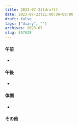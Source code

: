 ```yaml
---
title: 2023-07-23[draft]
date: 2023-07-23T21:00:00+09:00
draft: false
tags: ["diary", ""]
archives: 2023-07
slug: 857628
---
```

#### 午前
- 
#### 午後
- 
#### 体調
- 
#### その他